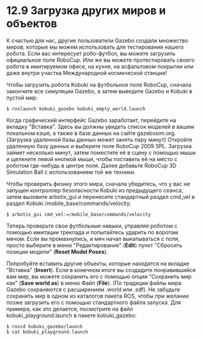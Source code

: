 # 12.9 Загрузка других миров и объектов

К счастью для нас, другие пользователи Gazebo создали множество миров, которые мы можем использовать для тестирования нашего робота. Если вас интересует робо-футбол, вы можете загрузить официальное поле RoboCup. Или же вы можете протестировать своего робота в имитируемом офисе, на кухне, на асфальтовом покрытии или даже внутри участка Международной космической станции!

Чтобы загрузить робота Kobuki на футбольное поле RoboCup, сначала закончите все симуляции Gazebo, а затем выведите Gazebo и Kobuki в пустой мир:

```text
$ roslaunch kobuki_gazebo kobuki_empty_world.launch
```

Когда графический интерфейс Gazebo заработает, перейдите на вкладку "Вставка". Здесь вы должны увидеть список моделей в вашем локальном кэше, а также в базе данных на сайте gazebosim.org. \(Загрузка удаленной базы данных может занять пару минут\) Откройте удаленную базу данных и выберите поле RoboCup 2009 SPL. Загрузка займет несколько минут, затем поместите её в сцену с помощью мыши и щелкните левой кнопкой мыши, чтобы поставить её на место с роботом где-нибудь в центре поля. Далее добавьте RoboCup 3D Simulation Ball с использованием той же техники.

Чтобы проверить физику этого мира, сначала убедитесь, что у вас не запущен контроллер безопасности Kobuki из предыдущего сеанса, затем вызовите arbotix\_gui и перенесите стандартный раздел cmd\_vel в раздел Kobuki /mobile\_base/commands/velocity:

```text
$ arbotix_gui cmd_vel:=/mobile_base/commands/velocity
```

Теперь проверьте свои футбольные навыки, управляя роботом с помощью имитации трекпада и попытайтесь ударить по воротам мячом. Если вы промахнулись, и мяч начал выкатываться с поля, просто выберите в меню "Редактирование" \(**Edit**\) пункт "Сбросить позиции модели" \(**Reset Model Poses**\).

Попробуйте вставить другие объекты, которые находятся на вкладке "Вставка" \(**Insert**\). Если в конечном итоге вы создадите понравившийся вам мир, вы можете сохранить его с помощью опции "Сохранить мир как" \(**Save world as**\) в меню Файл \(**File**\). \(По традиции файлы мира Gazebo сохраняются с расширением .world или .sdf\). Не забудьте сохранить мир в одном из каталогов пакета ROS, чтобы при желании позже загрузить его с помощью стандартного файла запуска. Для примера, как это делается, посмотрите на файл kobuki\_playground.launch в пакете kobuki\_gazebo:

```text
$ roscd kobuki_gazebo/launch
$ cat kobuki_playground.launch
```



